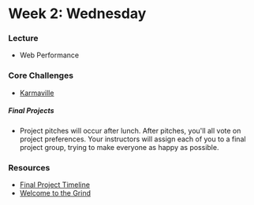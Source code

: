 # Week 2: Wednesday

### Lecture

- Web Performance

### Core Challenges
- [Karmaville](../../../../karmaville-challenge)

##### Final Projects

- Project pitches will occur after lunch.  After pitches, you'll all vote on project preferences.  Your instructors will assign each of you to a final project group, trying to make everyone as happy as possible.

### Resources

- [Final Project Timeline](../resources/final-projects.md)
- [Welcome to the Grind](https://www.youtube.com/watch?v=hbkZrOU1Zag)
